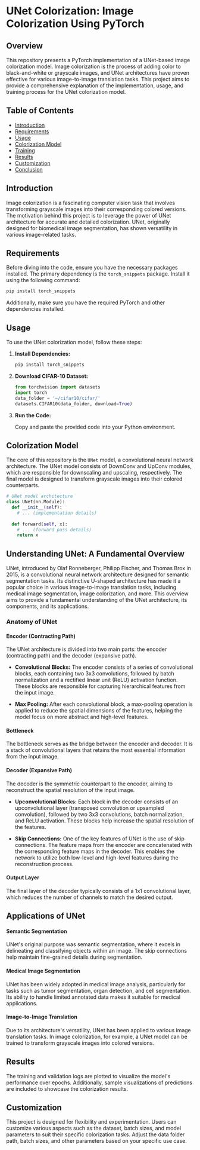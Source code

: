 # UNet Colorization: Image Colorization Using PyTorch

## Overview

This repository presents a PyTorch implementation of a UNet-based image colorization model. Image colorization is the process of adding color to black-and-white or grayscale images, and UNet architectures have proven effective for various image-to-image translation tasks. This project aims to provide a comprehensive explanation of the implementation, usage, and training process for the UNet colorization model.

## Table of Contents

- [Introduction](#introduction)
- [Requirements](#requirements)
- [Usage](#usage)
- [Colorization Model](#colorization-model)
- [Training](#training)
- [Results](#results)
- [Customization](#customization)
- [Conclusion](#conclusion)

## Introduction

Image colorization is a fascinating computer vision task that involves transforming grayscale images into their corresponding colored versions. The motivation behind this project is to leverage the power of UNet architecture for accurate and detailed colorization. UNet, originally designed for biomedical image segmentation, has shown versatility in various image-related tasks.

## Requirements

Before diving into the code, ensure you have the necessary packages installed. The primary dependency is the `torch_snippets` package. Install it using the following command:

```bash
pip install torch_snippets
```

Additionally, make sure you have the required PyTorch and other dependencies installed.

## Usage

To use the UNet colorization model, follow these steps:

1. **Install Dependencies:**
   
    ```bash
    pip install torch_snippets
    ```

2. **Download CIFAR-10 Dataset:**
   
    ```python
    from torchvision import datasets
    import torch
    data_folder = '~/cifar10/cifar/'
    datasets.CIFAR10(data_folder, download=True)
    ```

3. **Run the Code:**
   
    Copy and paste the provided code into your Python environment.

## Colorization Model

The core of this repository is the `UNet` model, a convolutional neural network architecture. The UNet model consists of DownConv and UpConv modules, which are responsible for downscaling and upscaling, respectively. The final model is designed to transform grayscale images into their colored counterparts.

```python
# UNet model architecture
class UNet(nn.Module):
  def __init__(self):
    # ... (implementation details)
    
  def forward(self, x):
    # ... (forward pass details)
    return x
```









## Understanding UNet: A Fundamental Overview

UNet, introduced by Olaf Ronneberger, Philipp Fischer, and Thomas Brox in 2015, is a convolutional neural network architecture designed for semantic segmentation tasks. Its distinctive U-shaped architecture has made it a popular choice in various image-to-image translation tasks, including medical image segmentation, image colorization, and more. This overview aims to provide a fundamental understanding of the UNet architecture, its components, and its applications.

### Anatomy of UNet

#### Encoder (Contracting Path)

The UNet architecture is divided into two main parts: the encoder (contracting path) and the decoder (expansive path).

- **Convolutional Blocks:**
  The encoder consists of a series of convolutional blocks, each containing two 3x3 convolutions, followed by batch normalization and a rectified linear unit (ReLU) activation function. These blocks are responsible for capturing hierarchical features from the input image.

- **Max Pooling:**
  After each convolutional block, a max-pooling operation is applied to reduce the spatial dimensions of the features, helping the model focus on more abstract and high-level features.

#### Bottleneck

The bottleneck serves as the bridge between the encoder and decoder. It is a stack of convolutional layers that retains the most essential information from the input image.

#### Decoder (Expansive Path)

The decoder is the symmetric counterpart to the encoder, aiming to reconstruct the spatial resolution of the input image.

- **Upconvolutional Blocks:**
  Each block in the decoder consists of an upconvolutional layer (transposed convolution or upsampled convolution), followed by two 3x3 convolutions, batch normalization, and ReLU activation. These blocks help increase the spatial resolution of the features.

- **Skip Connections:**
  One of the key features of UNet is the use of skip connections. The feature maps from the encoder are concatenated with the corresponding feature maps in the decoder. This enables the network to utilize both low-level and high-level features during the reconstruction process.

#### Output Layer

The final layer of the decoder typically consists of a 1x1 convolutional layer, which reduces the number of channels to match the desired output.

## Applications of UNet

#### Semantic Segmentation

UNet's original purpose was semantic segmentation, where it excels in delineating and classifying objects within an image. The skip connections help maintain fine-grained details during segmentation.

#### Medical Image Segmentation

UNet has been widely adopted in medical image analysis, particularly for tasks such as tumor segmentation, organ detection, and cell segmentation. Its ability to handle limited annotated data makes it suitable for medical applications.

#### Image-to-Image Translation

Due to its architecture's versatility, UNet has been applied to various image translation tasks. In image colorization, for example, a UNet model can be trained to transform grayscale images into colored versions.




















## Results

The training and validation logs are plotted to visualize the model's performance over epochs. Additionally, sample visualizations of predictions are included to showcase the colorization results.

## Customization

This project is designed for flexibility and experimentation. Users can customize various aspects such as the dataset, batch sizes, and model parameters to suit their specific colorization tasks. Adjust the data folder path, batch sizes, and other parameters based on your specific use case.
